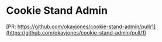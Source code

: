 # Cookie Stand Admin

[PR: https://github.com/okayjones/cookie-stand-admin/pull/1](https://github.com/okayjones/cookie-stand-admin/pull/1)